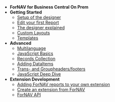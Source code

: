 - **ForNAV for Business Central On Prem**
- **Getting Started**
  - [Setup of the designer](/ForNAVForBCSaaS/)
  - [Edit your first Report](/ForNAVForBCSaaS/EditYourFirstReport.md)
  - [The designer explained](/ForNAVForBCSaaS/) <!-- Generic -->
  - [Custom Layouts](/ForNAVForBCSaaS/) <!-- Generic -->
  - [Templates](/ForNAVForBCSaaS/) <!-- Generic -->
- **Advanced**
  - [Multilanguage](/ForNAVForBCSaaS/) <!-- Generic -->
  - [JavaScript Basics](/ForNAVForBCSaaS/) <!-- Generic -->
  - [Records Collection](/ForNAVForBCSaaS/) <!-- Generic -->
  - [Adding DataItems](/ForNAVForBCSaaS/)
  - [Trans- and Groupheaders/footers](/ForNAVForBCSaaS/)
  - [JavaScript Deep Dive](/ForNAVForBCSaaS/)
- **Extension Development**
  - [Adding ForNAV reports to your own extension](/ForNAVForBCSaaS/)
  - [Create an extension from ForNAV](/ForNAVForBCSaaS/)
  - [ForNAV API](/ForNAVForBCSaaS/)